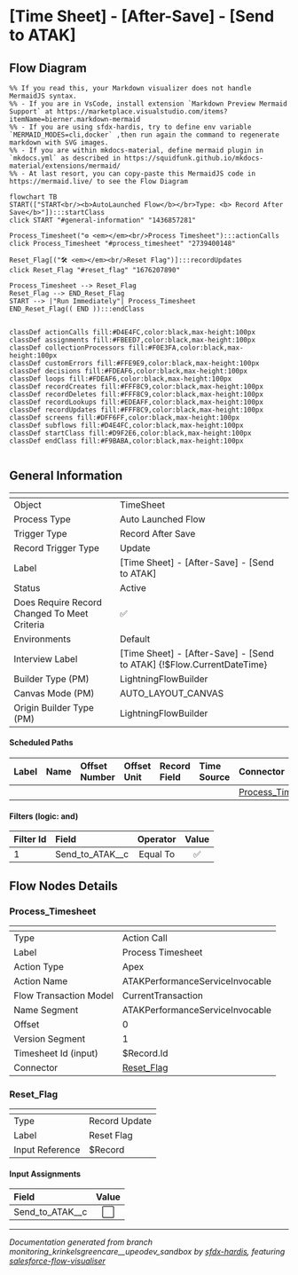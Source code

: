 # [Time Sheet] - [After-Save] - [Send to ATAK]

## Flow Diagram

```mermaid
%% If you read this, your Markdown visualizer does not handle MermaidJS syntax.
%% - If you are in VsCode, install extension `Markdown Preview Mermaid Support` at https://marketplace.visualstudio.com/items?itemName=bierner.markdown-mermaid
%% - If you are using sfdx-hardis, try to define env variable `MERMAID_MODES=cli,docker` ,then run again the command to regenerate markdown with SVG images.
%% - If you are within mkdocs-material, define mermaid plugin in `mkdocs.yml` as described in https://squidfunk.github.io/mkdocs-material/extensions/mermaid/
%% - At last resort, you can copy-paste this MermaidJS code in https://mermaid.live/ to see the Flow Diagram

flowchart TB
START(["START<br/><b>AutoLaunched Flow</b></br>Type: <b> Record After Save</b>"]):::startClass
click START "#general-information" "1436857281"

Process_Timesheet("⚙️ <em></em><br/>Process Timesheet"):::actionCalls
click Process_Timesheet "#process_timesheet" "2739400148"

Reset_Flag[("🛠️ <em></em><br/>Reset Flag")]:::recordUpdates
click Reset_Flag "#reset_flag" "1676207890"

Process_Timesheet --> Reset_Flag
Reset_Flag --> END_Reset_Flag
START --> |"Run Immediately"| Process_Timesheet
END_Reset_Flag(( END )):::endClass


classDef actionCalls fill:#D4E4FC,color:black,max-height:100px
classDef assignments fill:#FBEED7,color:black,max-height:100px
classDef collectionProcessors fill:#F0E3FA,color:black,max-height:100px
classDef customErrors fill:#FFE9E9,color:black,max-height:100px
classDef decisions fill:#FDEAF6,color:black,max-height:100px
classDef loops fill:#FDEAF6,color:black,max-height:100px
classDef recordCreates fill:#FFF8C9,color:black,max-height:100px
classDef recordDeletes fill:#FFF8C9,color:black,max-height:100px
classDef recordLookups fill:#EDEAFF,color:black,max-height:100px
classDef recordUpdates fill:#FFF8C9,color:black,max-height:100px
classDef screens fill:#DFF6FF,color:black,max-height:100px
classDef subflows fill:#D4E4FC,color:black,max-height:100px
classDef startClass fill:#D9F2E6,color:black,max-height:100px
classDef endClass fill:#F9BABA,color:black,max-height:100px


```

## General Information

|<!-- -->|<!-- -->|
|:---|:---|
|Object|TimeSheet|
|Process Type| Auto Launched Flow|
|Trigger Type| Record After Save|
|Record Trigger Type| Update|
|Label|[Time Sheet] - [After-Save] - [Send to ATAK]|
|Status|Active|
|Does Require Record Changed To Meet Criteria|✅|
|Environments|Default|
|Interview Label|[Time Sheet] - [After-Save] - [Send to ATAK] {!$Flow.CurrentDateTime}|
| Builder Type (PM)|LightningFlowBuilder|
| Canvas Mode (PM)|AUTO_LAYOUT_CANVAS|
| Origin Builder Type (PM)|LightningFlowBuilder|


#### Scheduled Paths

|Label|Name|Offset Number|Offset Unit|Record Field|Time Source|Connector|
|:-- |:-- |:-- |:-- |:-- |:-- |:--  |
|<!-- -->|<!-- -->|<!-- -->|<!-- -->|<!-- -->|<!-- -->|[Process_Timesheet](#process_timesheet)|


#### Filters (logic: **and**)

|Filter Id|Field|Operator|Value|
|:-- |:-- |:--:|:--: |
|1|Send_to_ATAK__c| Equal To|✅|


## Flow Nodes Details

### Process_Timesheet

|<!-- -->|<!-- -->|
|:---|:---|
|Type|Action Call|
|Label|Process Timesheet|
|Action Type|Apex|
|Action Name|ATAKPerformanceServiceInvocable|
|Flow Transaction Model|CurrentTransaction|
|Name Segment|ATAKPerformanceServiceInvocable|
|Offset|0|
|Version Segment|1|
|Timesheet Id (input)|$Record.Id|
|Connector|[Reset_Flag](#reset_flag)|


### Reset_Flag

|<!-- -->|<!-- -->|
|:---|:---|
|Type|Record Update|
|Label|Reset Flag|
|Input Reference|$Record|


#### Input Assignments

|Field|Value|
|:-- |:--: |
|Send_to_ATAK__c|⬜|








___

_Documentation generated from branch monitoring_krinkelsgreencare__upeodev_sandbox by [sfdx-hardis](https://sfdx-hardis.cloudity.com), featuring [salesforce-flow-visualiser](https://github.com/toddhalfpenny/salesforce-flow-visualiser)_